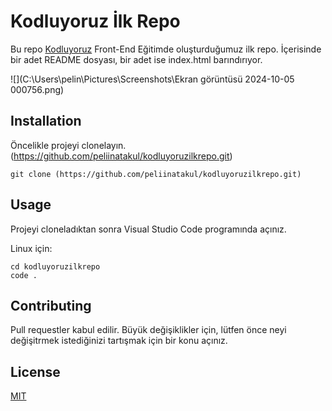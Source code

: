 # Kodluyoruz İlk Repo

Bu repo [Kodluyoruz](https://www.kodluyoruz.org/) Front-End Eğitimde oluşturduğumuz ilk repo. İçerisinde bir adet README dosyası, bir adet ise index.html barındırıyor. 

![](C:\Users\pelin\Pictures\Screenshots\Ekran görüntüsü 2024-10-05 000756.png)

##  Installation

Öncelikle projeyi clonelayın. (https://github.com/peliinatakul/kodluyoruzilkrepo.git)

```
git clone (https://github.com/peliinatakul/kodluyoruzilkrepo.git)
```

## Usage

Projeyi cloneladıktan sonra Visual Studio Code programında açınız. 

Linux için:

```
cd kodluyoruzilkrepo
code . 
```

## Contributing 

Pull requestler kabul edilir. Büyük değişiklikler için, lütfen önce neyi değişitrmek istediğinizi tartışmak için bir konu açınız.

## License 

[MIT](https://choosealicense.com/licenses/mit/)







